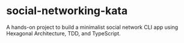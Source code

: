 # social-networking-kata
A hands-on project to build a minimalist social network CLI app using Hexagonal Architecture, TDD, and TypeScript.
